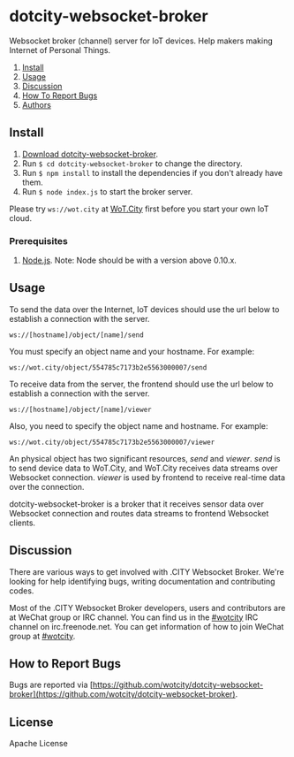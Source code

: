 # dotcity-websocket-broker

Websocket broker (channel) server for IoT devices. Help makers making Internet of Personal Things.

1. [Install](#install)
2. [Usage](#usage)
3. [Discussion](#discussion)
4. [How To Report Bugs](#how-to-report-bugs)
5. [Authors](#authors)

## Install

1. [Download dotcity-websocket-broker](https://github.com/wotcity/dotcity-websocket-broker/releases).
2. Run `$ cd dotcity-websocket-broker` to change the directory.
3. Run `$ npm install` to install the dependencies if you don't already have them.
4. Run `$ node index.js` to start the broker server.

Please try `ws://wot.city` at [WoT.City](http://wotcity.com) first before you start your own IoT cloud.

### Prerequisites

1. [Node.js](https://nodejs.org). Note: Node should be with a version above 0.10.x.

## Usage

To send the data over the Internet, IoT devices should use the url below to establish a connection with the server.

```
ws://[hostname]/object/[name]/send
```

You must specify an object name and your hostname. For example:

```
ws://wot.city/object/554785c7173b2e5563000007/send
```

To receive data from the server, the frontend should use the url below to establish a connection with the server.

```
ws://[hostname]/object/[name]/viewer
```

Also, you need to specify the object name and hostname. For example:

```
ws://wot.city/object/554785c7173b2e5563000007/viewer
```

An physical object has two significant resources, *send* and *viewer*. *send* is to send device data to WoT.City, and WoT.City receives data streams over Websocket connection. *viewer* is used by frontend to receive real-time data over the connection.

dotcity-websocket-broker is a broker that it receives sensor data over Websocket connection and routes data streams to frontend Websocket clients.

## Discussion

There are various ways to get involved with .CITY Websocket Broker. We're looking for help identifying bugs, writing documentation and contributing codes.

Most of the .CITY Websocket Broker developers, users and contributors are at WeChat group or IRC channel. You can find us in the [#wotcity](http://webchat.freenode.net/?channels=wotcity) IRC channel on irc.freenode.net. You can get information of how to join WeChat group at [#wotcity](http://webchat.freenode.net/?channels=wotcity).

## How to Report Bugs

Bugs are reported via [https://github.com/wotcity/dotcity-websocket-broker](https://github.com/wotcity/dotcity-websocket-broker).

## License

Apache License